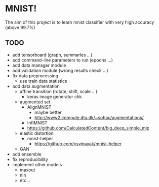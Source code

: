 # MNIST!

The aim of this project is to learn mnist classifier with very high accuracy
(above 99.7%)

## TODO

* add tensorboard (graph, summaries ...)
* add command-line parameters to run (epochs ...)
* add data manager module
* add validation module (wrong results check ...)
* fix data preprocessing
    * use train data statistics
* add data augmentation
    * affine transition (rotate, shift, scale ...)
        * keras image generator chk
    * augmented set
        * AlignMNIST
            * maybe better
            * http://www2.compute.dtu.dk/~sohau/augmentations/
        * InfiMNIST
        * https://github.com/CalculatedContent/big_deep_simple_mlp
    * elastic distortion
        * mnist-helper
            * https://github.com/vsvinayak/mnist-helper
    * GAN
* add ensemble
* fix reproducibility
* implement other models
    * maxout
    * nin
    * etc...
